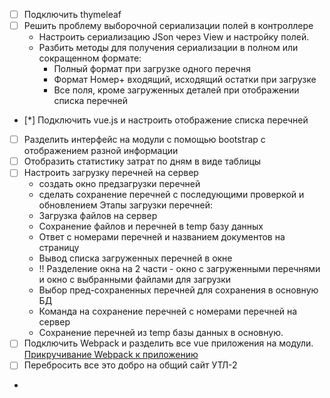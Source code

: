 
- [ ] Подключить thymeleaf
- [ ] Решить проблему выборочной сериализации полей в контроллере
    - Настроить сериализацию JSon через View и настройку полей.
    - Разбить методы для получения сериализации в полном или сокращенном формате:
        - Полный формат при загрузке одного перечня
        - Формат Номер+ входящий, исходящий остатки при загрузке
        - Все поля, кроме загруженных деталей при отображении списка перечней 
- [*] Подключить vue.js и настроить отображение списка перечней
- [ ] Разделить интерфейс на модули с помощью bootstrap с отображением разной информации
- [ ] Отобразить статистику затрат по дням в виде таблицы
- [ ] Настроить загрузку перечней на сервер
    - создать окно предзагрузки перечней
    - сделать сохранение перечней с последующими проверкой и обновлением
    Этапы загрузки перечней:
    - Загрузка файлов на сервер
    - Сохранение файлов и перечней в temp базу данных
    - Ответ с номерами перечней и названием документов на страницу
    - Вывод списка загруженных перечней в окне
    - !! Разделение окна на 2 части - окно с загруженными перечнями и окно с выбранными файлами для загрузки
    - Выбор пред-сохраненных перечней для сохранения в основную БД
    - Команда на сохранение перечней с номерами перечней на сервер
    - Сохранение перечней из temp базы данных в основную.
- [ ] Подключить Webpack и разделить все vue приложения на модули.
    [Прикручивание Webpack к приложению](HELP.md)
- [ ] Перебросить все это добро на общий сайт УТЛ-2
- 